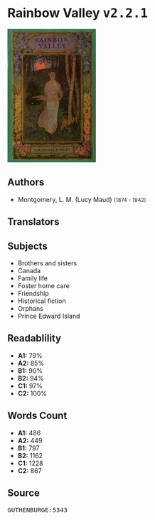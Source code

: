 # Rainbow Valley <kbd>v2.2.1</kbd>

![](./cover.medium.jpg "")

## Authors


 - Montgomery, L. M. (Lucy Maud) <small>(1874 - 1942)</small>

## Translators



## Subjects


 - Brothers and sisters
 - Canada
 - Family life
 - Foster home care
 - Friendship
 - Historical fiction
 - Orphans
 - Prince Edward Island

## Readablility


 - **A1:** 79%
 - **A2:** 85%
 - **B1:** 90%
 - **B2:** 94%
 - **C1:** 97%
 - **C2:** 100%

## Words Count


 - **A1:** 486
 - **A2:** 449
 - **B1:** 797
 - **B2:** 1162
 - **C1:** 1228
 - **C2:** 867

## Source


<kbd>GUTHENBURGE:5343</kbd>
